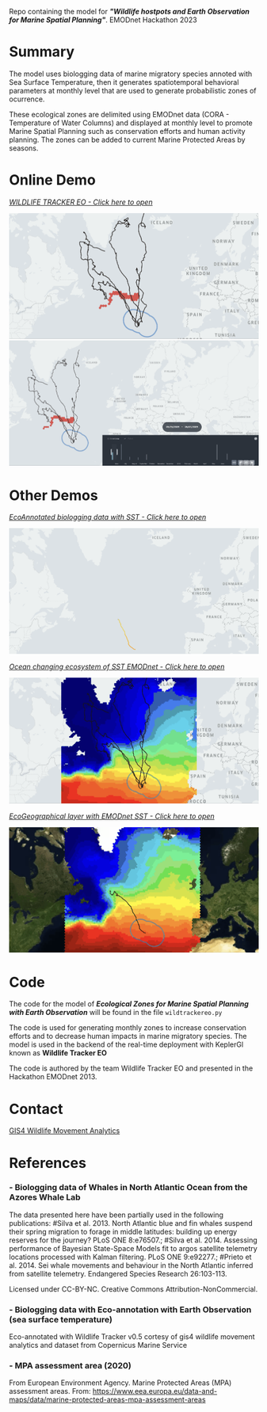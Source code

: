 Repo containing the model for ***"Wildlife hostpots and Earth Observation for Marine Spatial Planning"***. EMODnet Hackathon 2023
# Summary
The model uses biologging data of marine migratory species annoted with Sea Surface Temperature, then it generates spatiotemporal behavioral parameters at monthly level that are used to generate probabilistic zones of ocurrence.

These ecological zones are delimited using EMODnet data (CORA - Temperature of Water Columns) and displayed at monthly level to promote Marine Spatial Planning such as conservation efforts and human activity planning. The zones can be added to current Marine Protected Areas by seasons.

# Online Demo
[*WILDLIFE TRACKER EO - Click here to open*](https://gis4-wildlife.github.io/WildTrackerEO-EMODnet/root/Wildlife-Tracker-EO-EcoZones.html)

![monthly](gif/ecozones.gif)
![time](gif/ecozones-timeslider.gif)

# Other Demos
[*EcoAnnotated biologging data with SST - Click here to open*](https://gis4-wildlife.github.io/WildTrackerEO-EMODnet/root/Azores_Whale_Lab_v0.5.html)

![monthly](gif/eco-annotation.gif)

[*Ocean changing ecosystem of SST EMODnet - Click here to open*](https://gis4-wildlife.github.io/WildTrackerEO-EMODnet/root/Wildlife-Tracker-EO-EMODnet.html)

![monthly](gif/sst-ecosystem.gif)

[*EcoGeographical layer with EMODnet SST - Click here to open*](https://gis4-wildlife.github.io/WildTrackerEO-EMODnet/root/Wildlife-Tracker-EO-Biologging.html)

![monthly](gif/emodnet-sst.gif)

# Code
The code for the model of ***Ecological Zones for Marine Spatial Planning with Earth Observation*** will be found in the file `wildtrackereo.py`

The code is used for generating monthly zones to increase conservation efforts and to decrease human impacts in marine migratory species. The model is used in the backend of the real-time deployment with KeplerGl known as **Wildlife Tracker EO**

The code is authored by the team Wildlife Tracker EO and presented in the Hackathon EMODnet 2013.

# Contact
[GIS4 Wildlife Movement Analytics](https://www.gis4-wildlife.com/)

# References

### **- Biologging data of Whales in North Atlantic Ocean from the Azores Whale Lab**

The data presented here have been partially used in the following publications: #Silva et al. 2013. North Atlantic blue and fin whales suspend their spring migration to forage in middle latitudes: building up energy reserves for the journey? PLoS ONE 8:e76507.; #Silva et al. 2014. Assessing performance of Bayesian State-Space Models fit to argos satellite telemetry locations processed with Kalman filtering. PLoS ONE 9:e92277.; #Prieto et al. 2014. Sei whale movements and behaviour in the North Atlantic inferred from satellite telemetry. Endangered Species Research 26:103-113.

Licensed under CC-BY-NC. Creative Commons Attribution-NonCommercial.

### **-  Biologging data with Eco-annotation with Earth Observation (sea surface temperature)**

Eco-annotated with Wildlife Tracker v0.5 cortesy of gis4 wildlife movement analytics and dataset from Copernicus Marine Service

### **- MPA assessment area (2020)**

From European Environment Agency. Marine Protected Areas (MPA) assessment areas. From: https://www.eea.europa.eu/data-and-maps/data/marine-protected-areas-mpa-assessment-areas

